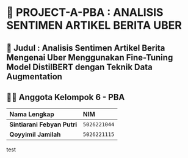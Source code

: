 # 🚀 PROJECT-A-PBA : ANALISIS SENTIMEN ARTIKEL BERITA UBER

## 🎯 Judul : Analisis Sentimen Artikel Berita Mengenai Uber Menggunakan Fine-Tuning Model DistilBERT dengan Teknik Data Augmentation

## 🧑‍💻 Anggota Kelompok 6 - PBA
| Nama Lengkap | NIM |
| :--- | :--- |
| **Sintiarani Febyan Putri** | `5026221044` |
| **Qoyyimil Jamilah** | `5026221115` |

test

